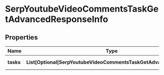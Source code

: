 # SerpYoutubeVideoCommentsTaskGetAdvancedResponseInfo


## Properties

| Name | Type | Description | Notes |
|------------ | ------------- | ------------- | -------------|
**tasks** | **List[Optional[SerpYoutubeVideoCommentsTaskGetAdvancedTaskInfo]]** | array of tasks |[optional]|